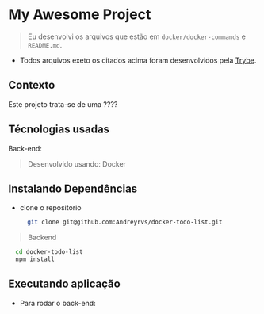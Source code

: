 # My Awesome Project

> Eu desenvolvi os arquivos que estão em `docker/docker-commands` e `README.md`.

* Todos arquivos exeto os citados acima foram desenvolvidos pela [Trybe](https://www.betrybe.com/).

## Contexto

Este projeto trata-se de uma ????

## Técnologias usadas

Back-end:
> Desenvolvido usando: Docker

## Instalando Dependências

* clone o repositorio

  ```bash
    git clone git@github.com:Andreyrvs/docker-todo-list.git
  ```

> Backend

  ```bash
    cd docker-todo-list
    npm install
  ```

## Executando aplicação

* Para rodar o back-end:

  ```bash

  ```
